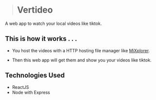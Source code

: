 > # Vertideo

A web app to watch your local videos like tiktok.

## This is how it works . . . 

- You host the videos with a HTTP hosting file manager like [MiXplorer](https://play.google.com/store/apps/details?id=com.mixplorer.silver&hl=en_US&pli=1).

- Then this web app will get them and show you your videos like tiktok.

## Technologies Used

- ReactJS
- Node with Express
